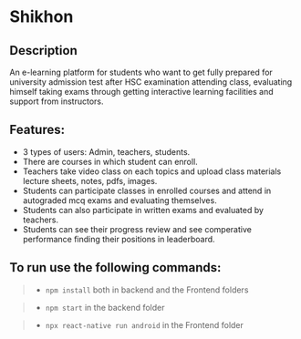# Shikhon

## Description 
An e-learning platform for students who want to get fully
 prepared for university admission test after HSC
 examination attending class, evaluating himself taking
 exams through getting interactive learning facilities and 
support from instructors.

## Features:

* 3 types of users: Admin, teachers, students.
* There are courses in which student can enroll.
* Teachers take video class on each topics and upload class materials lecture sheets, notes, pdfs, images.
* Students can participate classes in enrolled courses and attend in autograded mcq exams and evaluating themselves.
* Students can also participate in written exams and evaluated by teachers.
* Students can see their progress review and see comperative performance finding their positions in leaderboard.


## To run use the following commands:

> * `npm install` both in backend and the Frontend folders 

> * `npm start` in the backend folder

> * `npx react-native run android` in the Frontend folder




